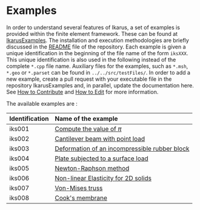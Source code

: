 <!--
SPDX-FileCopyrightText: 2022 The Ikarus Developers mueller@ibb.uni-stuttgart.de
SPDX-License-Identifier: CC-BY-SA-4.0
-->

# Examples

In order to understand several features of Ikarus, a set of examples is provided within the finite element framework.
These can be found at [IkarusExamples](https://github.com/ikarus-project/ikarus-examples). The installation and execution 
methodologies are briefly discussed in the [README](https://github.com/ikarus-project/ikarus-examples/blob/main/README.md) file 
of the repository. Each example is given a unique identification in the beginning of the file name of the form `iksXXX`.
This unique identification is also used in the following instead of the complete `*.cpp` file name. Auxiliary files 
for the examples, such as `*.msh`, `*.geo` or `*.parset` can be found in `../../src/testFiles/`. 
In order to add a new example, create a pull request with your executable file in the repository IkarusExamples and, in 
parallel, update the documentation here. See [How to Contribute](../03_contribution/codeStyle.md) and 
[How to Edit](../03_contribution/howToEdit.md) for more information.  

The available examples are :

 | Identification | Name of the example                                                           |
|:---------------|:------------------------------------------------------------------------------|
| iks001         | [Compute the value of $\pi$](computePi.md)                                    |
 | iks002         | [Cantilever beam with point load](cantileverBeam.md)                          |
| iks003         | [Deformation of an incompressible rubber block](incompressibleRubberBlock.md) |
| iks004         | [Plate subjected to a surface load](kirchhoffPlate.md)                        |
| iks005         | [Newton-Raphson method](newtonRaphsonMethod.md)                               |
| iks006         | [Non-linear Elasticity for 2D solids](nonLinearElasticity.md)                 |
| iks007         | [Von-Mises truss](vonMisesTruss.md)                                           |
| iks008         | [Cook's membrane](cooksMembrane.md)                                           |
